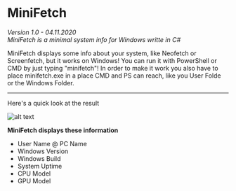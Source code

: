 # MiniFetch
_Version 1.0  - 04.11.2020_\
_MiniFetch is a minimal system info for Windows writte in C#_

MiniFetch displays some info about your system, like Neofetch or Screenfetch, but it works on Windows!
You can run it with PowerShell or CMD by just typing "minifetch"! 
In order to make it work you also have to place minifetch.exe in a place CMD and PS can reach, like you User Folde or the Windows Folder. 

____

Here's a quick look at the result

![alt text](https://i.imgur.com/Ik5EZGh.png)

__MiniFetch displays these information__
- User Name @ PC Name
- Windows Version
- Windows Build
- System Uptime
- CPU Model
- GPU Model
